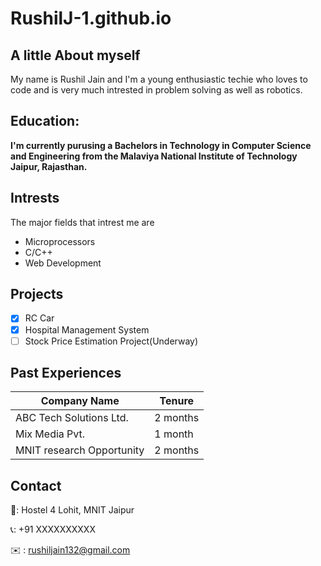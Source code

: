 # RushilJ-1.github.io
## A little About myself

My name is Rushil Jain and I'm a young enthusiastic techie who loves to code and is very much intrested in problem solving as well as robotics.
## Education:
**I'm currently purusing a Bachelors in Technology in Computer Science and Engineering from the Malaviya National Institute of Technology Jaipur, Rajasthan.**

## Intrests
The major fields that intrest me are 
+ Microprocessors
+ C/C++
+ Web Development

## Projects

- [x] RC Car
- [x] Hospital Management System
- [ ] Stock Price Estimation Project(Underway)

## Past Experiences
| Company Name |Tenure |
| ------ |------ |
| ABC Tech Solutions Ltd. |2 months | 
| Mix Media Pvt.| 1 month |
| MNIT research Opportunity| 2 months |


## Contact 
📍: Hostel 4 Lohit, MNIT Jaipur 

📞: +91 XXXXXXXXXX

✉️ : rushiljain132@gmail.com
 

